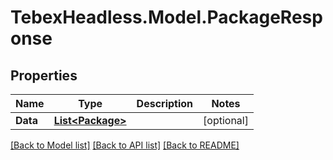 # TebexHeadless.Model.PackageResponse

## Properties

Name | Type | Description | Notes
------------ | ------------- | ------------- | -------------
**Data** | [**List&lt;Package&gt;**](Package.md) |  | [optional] 

[[Back to Model list]](../README.md#documentation-for-models) [[Back to API list]](../README.md#documentation-for-api-endpoints) [[Back to README]](../README.md)

